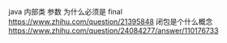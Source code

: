 java 内部类 参数 为什么必须是 final
https://www.zhihu.com/question/21395848
闭包是个什么概念
https://www.zhihu.com/question/24084277/answer/110176733